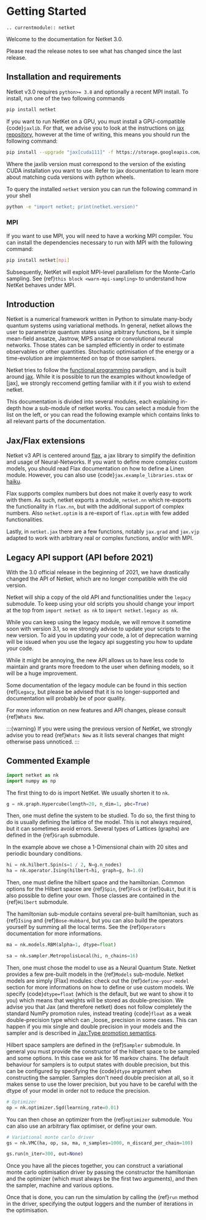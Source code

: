 # Getting Started

```{eval-rst}
.. currentmodule:: netket
```

Welcome to the documentation for Netket 3.0.

Please read the release notes to see what has changed since the last release.

## Installation and requirements

Netket v3.0 requires `python>= 3.8` and optionally a recent MPI install.
To install, run one of the two following commands

```bash
pip install netket
```

If you want to run NetKet on a GPU, you must install a GPU-compatible {code}`jaxlib`. For that, we advise you to
look at the instructions on [jax repository](https://github.com/google/jax#pip-installation), however at the time
of writing, this means you should run the following command:

```bash
pip install --upgrade "jax[cuda111]" -f https://storage.googleapis.com/jax-releases/jax_releases.html
```

Where the jaxlib version must correspond to the version of the existing CUDA installation you want to use. Refer to jax
documentation to learn more about matching cuda versions with python wheels.

To query the installed `netket` version you can run the following command in your shell

```bash
python -e "import netket; print(netket.version)"
```

### MPI

If you want to use MPI, you will need to have a working MPI compiler. You can install the
dependencies necessary to run with MPI with the following command:

```bash
pip install netket[mpi]
```

Subsequently, NetKet will exploit MPI-level parallelism for the Monte-Carlo sampling.
See {ref}`this block <warn-mpi-sampling>` to understand how NetKet behaves under MPI.

## Introduction

Netket is a numerical framework written in Python to simulate many-body quantum systems using
variational methods. In general, netket allows the user to parametrize quantum states using
arbitrary functions, be it simple mean-field ansatze, Jastrow, MPS ansatze or convolutional
neural networks.
Those states can be sampled efficiently in order to estimate observables or other quantities.
Stochastic optimisation of the energy or a time-evolution are implemnented on top of those samplers.

Netket tries to follow the [functional programming](https://en.wikipedia.org/wiki/Functional_programming) paradigm,
and is built around [jax](https://en.wikipedia.org/wiki/Functional_programming). While it is possible
to run the examples without knowledge of [jax], we strongly reccomend getting familiar with it if you
wish to extend netket.

This documentation is divided into several modules, each explaining in-depth how a sub-module of netket works.
You can select a module from the list on the left, or you can read the following example which contains links
to all relevant parts of the documentation.

## Jax/Flax extensions

Netket v3 API is centered around [flax](https://flax.readthedocs.io), a jax library to simplify the definition and
usage of Neural-Networks.
If you want to define more complex custom models, you should read Flax documentation on how to define a Linen module.
However, you can also use {code}`jax.example_libraries.stax` or [haiku](https://github.com/deepmind/dm-haiku).

Flax supports complex numbers but does not make it overly easy to work with them.
As such, netket exports a module, `netket.nn` which re-exports the functionality in `flax.nn`, but
with the additional support of complex numbers.
Also `netket.optim` is a re-export of `flax.optim` with few added functionalities.

Lastly, in `netket.jax` there are a few functions, notably `jax.grad` and `jax.vjp` adapted to work with arbitrary real or complex functions, and/or with MPI.

## Legacy API support (API before 2021)

With the 3.0 official release in the beginning of 2021, we have drastically
changed the API of Netket, which are no longer compatible with the old version.

Netket will ship a copy of the old API and functionalities under the `legacy`
submodule. To keep using your old scripts you should change your import at the top
from `import netket as nk` to `import netket.legacy as nk`.

While you can keep using the legacy module, we will remove it sometime soon with
version 3.1, so we strongly advise to update your scripts to the new version.
To aid you in updating your code, a lot of deprecation warning will be issued when
you use the legacy api suggesting you how to update your code.

While it might be annoying, the new API allows us to have less code to maintain
and grants more freedom to the user when defining models, so it will be a huge
improvement.

Some documentation of the legacy module can be found in this section {ref}`Legacy`,
but please be advised that it is no longer-supported and documentation will
probably be of poor quality.

For more information on new features and API changes, please consult {ref}`Whats New`.

:::{warning}
If you were using the previous version of NetKet, we strongly advise you to read
{ref}`Whats New` as it lists several changes that might otherwise pass unnoticed.
:::

## Commented Example

```python
import netket as nk
import numpy as np
```

The first thing to do is import NetKet. We usually shorten it to `nk`.

```python
g = nk.graph.Hypercube(length=20, n_dim=1, pbc=True)
```

Then, one must define the system to be studied. To do so, the first
thing to do is usually defining the lattice of the model. This is not
always required, but it can sometimes avoid errors.
Several types of Lattices (graphs) are defined in the {ref}`Graph`
submodule.

In the example above we chose a 1-Dimensional chain with 20 sites and
periodic boundary conditions.

```python
hi = nk.hilbert.Spin(s=1 / 2, N=g.n_nodes)
ha = nk.operator.Ising(hilbert=hi, graph=g, h=1.0)
```

Then, one must define the hilbert space and the hamiltonian. Common options
for the Hilbert spacee are {ref}`Spin`,  {ref}`Fock` or {ref}`QuBit`, but it is
also possible to define your own. Those classes are contained in the {ref}`Hilbert`
submodule.

The hamiltonian sub-module contains several pre-built hamiltonian, such as
{ref}`Ising` and {ref}`Bose-Hubbard`, but you can also build the operators
yourself by summing all the local terms. See the {ref}`Operators` documentation
for more informations.

```python
ma = nk.models.RBM(alpha=1, dtype=float)

sa = nk.sampler.MetropolisLocal(hi, n_chains=16)
```

Then, one must chose the model to use as a Neural Quantum State. Netket provides
a few pre-built models in the {ref}`Models` sub-module.
Netket models are simply [Flax] modules: check out the {ref}`define-your-model`
section for more informations on how to define or use custom models.
We specify {code}`dtype=float` (which is the default, but we want to show
it to you) which means that weights will be stored as double-precision.
We advise you that Jax (and therefore netket) does not follow completely the standard NumPy
promotion rules, instead treating {code}`float` as a weak double-precision type
which can \_loose\_ precision in some cases.
This can happen if you mix single and double precision in your models and the sampler and
is described in [Jax:Type promotion semantics](https://jax.readthedocs.io/en/latest/type_promotion.html).

Hilbert space samplers are defined in the {ref}`Sampler` submodule. In general
you must provide the constructor of the hilbert space to be sampled and some options.
In this case we ask for 16 markov chains.
The default behaviour for samplers is to output states with double precision, but
this can be configured by specifying the {code}`dtype` argument when constructing the
sampler.
Samples don't need double precision at all, so it makes sense to use the lower
precision, but you have to be careful with the dtype of your model in order
not to reduce the precision.

```python
# Optimizer
op = nk.optimizer.Sgd(learning_rate=0.01)
```

You can then chose an optimizer from the {ref}`optimizer` submodule. You can also
use an arbitrary flax optimiser, or define your own.

```python
# Variational monte carlo driver
gs = nk.VMC(ha, op, sa, ma, n_samples=1000, n_discard_per_chain=100)

gs.run(n_iter=300, out=None)
```

Once you have all the pieces together, you can construct a variational monte
carlo optimisation driver by passing the constructor the hamiltonian and the
optimizer (which must always be the first two arguments), and then the
sampler, machine and various options.

Once that is done, you can run the simulation by calling the {ref}`run` method
in the driver, specifying the output loggers and the number of iterations in
the optimisation.
